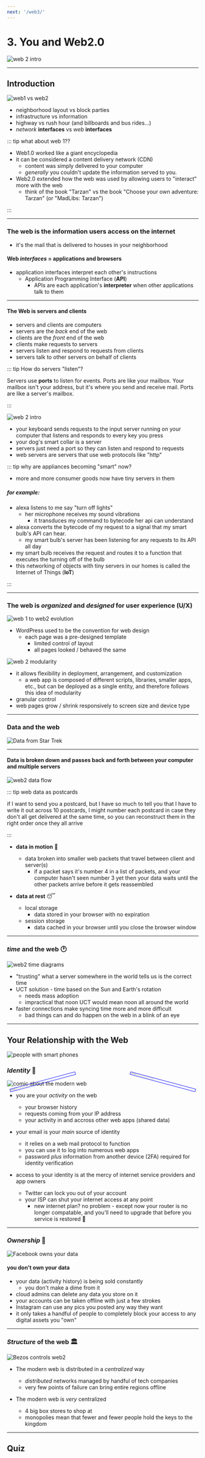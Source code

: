 ```yaml
---
next: '/web3/'
---
```


<ClientOnly>
  <SheildDetect/> 
</ClientOnly>

# 3. You and Web2.0

<div class="asset-container">
    <img :src="$withBase('/images/course/web2_sl_intro.png')" alt="web 2 intro" class="slide">
</div>

----
## Introduction

<div class="asset-container">
    <img :src="$withBase('/images/course/web2_sl_web2.png')" alt="web1 vs web2" class="slide">
</div>

- neighborhood layout vs block parties
- infrastructure vs information
- highway vs rush hour (and billboards and bus rides...)
- _network_ **interfaces** vs _web_ **interfaces**

::: tip what about web 1??

- Web1.0 worked like a giant encyclopedia
- it can be considered a content delivery network (CDN)
    - content was simply delivered to your computer
    - _generally_ you couldn't update the information served to you.
- Web2.0 extended how the web was used by allowing users to "interact" more with the web
    - think of the book "Tarzan" vs the book "Choose your own adventure: Tarzan" (or "MadLibs: Tarzan")

:::

----

### The web is the information users access on the internet
- it's the mail that is delivered to houses in your neighborhood

#### Web _interfaces_ = applications and browsers
- application interfaces interpret each other's instructions
    - Application Programming Interface (**API**)
        - APIs are each application's **interpreter** when other applications talk to them 
    
----

#### The Web is servers and clients
- servers and clients are computers
- servers are the _back_ end of the web
- clients are the _front_ end of the web
- clients make requests to servers
- servers listen and respond to requests from clients 
- servers talk to other servers on behalf of clients

::: tip How do servers "listen"?

Servers use **ports** to listen for events. Ports are like your mailbox. Your mailbox isn't your address, but it's where you send and receive mail. Ports are like a server's mailbox.

:::

<div class="asset-container">
    <img :src="$withBase('/images/course/web2_sl_servers-everywhere.png')" alt="web 2 intro" class="slide">
</div>


- your keyboard sends requests to the input server running on your computer that listens and responds to every key you press
- your dog's smart collar is a server
- servers just need a port so they can listen and respond to requests
- web servers are servers that use web protocols like "http"


::: tip why are appliances becoming "smart" now?

- more and more consumer goods now have tiny servers in them

##### for example:
- alexa listens to me say "turn off lights" 
     - her microphone receives my sound vibrations
        - it transduces my command to bytecode her api can understand
- alexa converts the bytecode of my request to a signal that my smart bulb's API can hear.
    - my smart bulb's server has been listening for any requests to its API all day
- my smart bulb receives the request and routes it to a function that executes the turning off of the bulb
- this networking of objects with tiny servers in our homes is called the Internet of Things (**IoT**)

:::

----


### The web is _organized_ and _designed_ for user experience (U/X)

<div class="asset-container">
    <img :src="$withBase('/images/course/web2_sl_evolve.png')" alt="web 1 to web2 evolution" class="slide">
</div>



- WordPress used to be the convention for web design
    - each page was a pre-designed template
        - limited control of layout
        - all pages looked / behaved the same    
<!-- - **modular** design breaks the page into the tiniest, customizable components or web resources -->
<div class="asset-container">
    <img :src="$withBase('/images/course/web2_sl_mod.png')" alt="web 2 modularity" class="slide">
</div>

  - it allows flexibility in deployment, arrangement, and customization
    - a web app is composed of different scripts, libraries, smaller apps, etc., but can be deployed as a single entity, and therefore follows this idea of modularity
  - granular control
  - web pages grow / shrink responsively to screen size and device type

---

### Data and the web

<div class="asset-container">
    <img :src="$withBase('/images/course/web2_data-st.jpg')" alt="Data from Star Trek" class="slide">
</div>



----

#### **Data** is broken down and passes back and forth between your computer and multiple servers

<div class="asset-container">
    <img :src="$withBase('/images/course/web2_data-flow.gif')" alt="web2 data flow">
</div>

::: tip web data as postcards

if I want to send you a postcard, but I have so much to tell you that I have to write it out across 10 postcards, I might number each postcard in case they don't all get delivered at the same time, so you can reconstruct them in the right order once they all arrive

:::
- **data in motion** :runner: 
    - data broken into smaller web packets that travel between client and server(s)
        - if a packet says it's number 4 in a list of packets, and your computer hasn't seen number 3 yet then your data waits until the other packets arrive before it gets reassembled

- **data at rest** :sleeping: 
    - local storage
        - data stored in your browser with no expiration
    - session storage
        - data cached in your browser until you close the browser window

----

### _time_ and the web :clock1: 

<div class="asset-container">
    <img :src="$withBase('/images/course/web2_time-diag.png')" alt="web2 time diagrams">
</div>


- "trusting" what a server somewhere in the world tells us is the correct time
- UCT solution - time based on the Sun and Earth's rotation
    - needs mass adoption
    - impractical that noon UCT would mean noon all around the world
- faster connections make syncing time more and more difficult
    - bad things can and do happen on the web in a blink of an eye

---

## Your Relationship with the Web

<div class="asset-container">
    <img :src="$withBase('/images/course/web2_relate.jpg')" alt="people with smart phones">
</div>


### _Identity_ :selfie:

<div class="asset-container" style="position:relative;">
    <img :src="$withBase('/images/course/web2_map-1.jpg')" alt="google maps" style="position:absolute; left:1%;width: 35%; transform: rotate(-15deg);border:1px solid blue;">
    <img :src="$withBase('/images/course/web2_sl_comic.png')" alt="comic about the modern web" class="slide">
    <img :src="$withBase('/images/course/web2_map-2.jpg')" alt="google maps" style="position:absolute;right:1%;width: 35%; transform: rotate(15deg);border:1px solid blue;">
</div>


- you are your _activity_ on the web
    - your browser history 
    - requests coming from your IP address
    - your activity in and accross other web apps (shared data)

- your email is your _main_ source of identity
    - it relies on a web mail protocol to function
    - you can use it to log into numerous web apps
    - password _plus_ information from another device (2FA) required for identity verification

- access to your identity is at the mercy of internet service providers and app owners
    - Twitter can lock you out of your account
    - your ISP can shut your internet access at any point
        - new internet plan? no problem - except now your router is no longer compatable, and you'll need to upgrade that before you service is restored :shrug: 

----

### _Ownership_ :key: 

<div class="asset-container">
    <img :src="$withBase('/images/course/web2_sl_own.png')" alt="Facebook owns your data" class="slide">
</div>


#### you don't own your data
- your data (activity history) is being sold constantly
    - you don't make a dime from it
- cloud admins can delete any data you store on it
- your accounts can be taken offline with just a few strokes
- Instagram can use any pics you posted any way they want
- it only takes a handful of people to completely block your access to any digital assets you "own"

----

### _Structure_ of the web :classical_building: 

<div class="asset-container">
    <img :src="$withBase('/images/course/web2_sl_struct.png')" alt="Bezos controls web2" class="slide">
</div>


- The modern web is distributed in a _centralized_ way
    - _distributed_ networks managed by handful of tech companies
    - very few points of failure can bring entire regions offline

- The modern web is _very_ centralized
    - 4 big box stores to shop at
    - monopolies mean that fewer and fewer people hold the keys to the kingdom

---
## Quiz

<div class="asset-container">
  <ClientOnly>
    <Quiz3 :nextChapter="$frontmatter['next']"/> 
  </ClientOnly>
</div>
